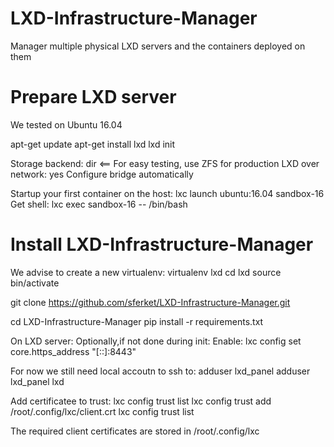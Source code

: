 # LXD-Infrastructure-Manager
Manager multiple physical LXD servers and the containers deployed on them

# Prepare LXD server
We tested on Ubuntu 16.04

apt-get update
apt-get install lxd
lxd init

Storage backend: dir			<== For easy testing, use ZFS for production
LXD over network: yes
Configure bridge automatically


Startup your first container on the host:
lxc launch ubuntu:16.04 sandbox-16
Get shell: lxc exec sandbox-16 -- /bin/bash

# Install LXD-Infrastructure-Manager
We advise to create a new virtualenv: virtualenv lxd
cd lxd
source bin/activate

git clone https://github.com/sferket/LXD-Infrastructure-Manager.git

cd LXD-Infrastructure-Manager
pip install -r requirements.txt


On LXD server:
Optionally,if not done during init:  Enable:
lxc config set core.https_address "[::]:8443"

For now we still need local accoutn to ssh to:
adduser lxd_panel
adduser lxd_panel lxd

Add certificatee to trust:
lxc config trust list
lxc config trust add /root/.config/lxc/client.crt
lxc config trust list

The required client certificates are stored in /root/.config/lxc
